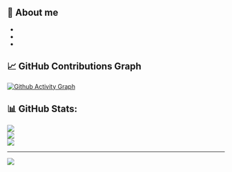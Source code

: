## 💫 About me
+
+
+
## 📈 GitHub Contributions Graph

[![Github Activity Graph](https://github-readme-activity-graph.vercel.app/graph?username=Kr1shnam00rth1&theme=github-dark)](https://github.com/Kr1shnam00rth1)

## 📊 GitHub Stats:
![](https://github-readme-stats.vercel.app/api?username=Kr1shnam00rth1&theme=blue_navy&hide_border=false&include_all_commits=true&count_private=true)<br/>
![](https://github-readme-streak-stats.herokuapp.com/?user=Kr1shnam00rth1&theme=blue_navy&hide_border=false)<br/>
![](https://github-readme-stats.vercel.app/api/top-langs/?username=Kr1shnam00rth1&theme=blue_navy&hide_border=false&include_all_commits=true&count_private=true&layout=compact)

---
[![](https://visitcount.itsvg.in/api?id=Kr1shnam00rth1&icon=0&color=0)](https://visitcount.itsvg.in)

<!-- Proudly created with GPRM ( https://gprm.itsvg.in ) -->
